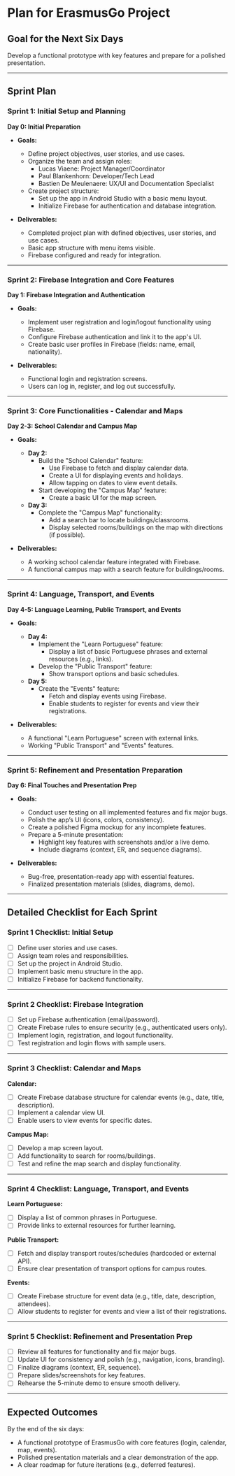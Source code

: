 # **Plan for ErasmusGo Project**  

## **Goal for the Next Six Days**  
Develop a functional prototype with key features and prepare for a polished presentation.  

---

## **Sprint Plan**  

### **Sprint 1: Initial Setup and Planning**  
**Day 0: Initial Preparation**  
- **Goals:**  
  - Define project objectives, user stories, and use cases.  
  - Organize the team and assign roles:  
    - Lucas Viaene: Project Manager/Coordinator  
    - Paul Blankenhorn: Developer/Tech Lead  
    - Bastien De Meulenaere: UX/UI and Documentation Specialist  
  - Create project structure:  
    - Set up the app in Android Studio with a basic menu layout.  
    - Initialize Firebase for authentication and database integration.  

- **Deliverables:**  
  - Completed project plan with defined objectives, user stories, and use cases.  
  - Basic app structure with menu items visible.  
  - Firebase configured and ready for integration.  

---

### **Sprint 2: Firebase Integration and Core Features**  
**Day 1: Firebase Integration and Authentication**  
- **Goals:**  
  - Implement user registration and login/logout functionality using Firebase.  
  - Configure Firebase authentication and link it to the app's UI.  
  - Create basic user profiles in Firebase (fields: name, email, nationality).  

- **Deliverables:**  
  - Functional login and registration screens.  
  - Users can log in, register, and log out successfully.  

---

### **Sprint 3: Core Functionalities - Calendar and Maps**  
**Day 2-3: School Calendar and Campus Map**  
- **Goals:**  
  - **Day 2:**  
    - Build the "School Calendar" feature:  
      - Use Firebase to fetch and display calendar data.  
      - Create a UI for displaying events and holidays.  
      - Allow tapping on dates to view event details.  
    - Start developing the "Campus Map" feature:  
      - Create a basic UI for the map screen.  
  - **Day 3:**  
    - Complete the "Campus Map" functionality:  
      - Add a search bar to locate buildings/classrooms.  
      - Display selected rooms/buildings on the map with directions (if possible).  

- **Deliverables:**  
  - A working school calendar feature integrated with Firebase.  
  - A functional campus map with a search feature for buildings/rooms.  

---

### **Sprint 4: Language, Transport, and Events**  
**Day 4-5: Language Learning, Public Transport, and Events**  
- **Goals:**  
  - **Day 4:**  
    - Implement the "Learn Portuguese" feature:  
      - Display a list of basic Portuguese phrases and external resources (e.g., links).  
    - Develop the "Public Transport" feature:  
      - Show transport options and basic schedules.  
  - **Day 5:**  
    - Create the "Events" feature:  
      - Fetch and display events using Firebase.  
      - Enable students to register for events and view their registrations.  

- **Deliverables:**  
  - A functional "Learn Portuguese" screen with external links.  
  - Working "Public Transport" and "Events" features.  

---

### **Sprint 5: Refinement and Presentation Preparation**  
**Day 6: Final Touches and Presentation Prep**  
- **Goals:**  
  - Conduct user testing on all implemented features and fix major bugs.  
  - Polish the app’s UI (icons, colors, consistency).  
  - Create a polished Figma mockup for any incomplete features.  
  - Prepare a 5-minute presentation:  
    - Highlight key features with screenshots and/or a live demo.  
    - Include diagrams (context, ER, and sequence diagrams).  

- **Deliverables:**  
  - Bug-free, presentation-ready app with essential features.  
  - Finalized presentation materials (slides, diagrams, demo).  

---

## **Detailed Checklist for Each Sprint**  

### **Sprint 1 Checklist: Initial Setup**  
- [ ] Define user stories and use cases.  
- [ ] Assign team roles and responsibilities.  
- [ ] Set up the project in Android Studio.  
- [ ] Implement basic menu structure in the app.  
- [ ] Initialize Firebase for backend functionality.  

---

### **Sprint 2 Checklist: Firebase Integration**  
- [ ] Set up Firebase authentication (email/password).  
- [ ] Create Firebase rules to ensure security (e.g., authenticated users only).  
- [ ] Implement login, registration, and logout functionality.  
- [ ] Test registration and login flows with sample users.  

---

### **Sprint 3 Checklist: Calendar and Maps**  
**Calendar:**  
- [ ] Create Firebase database structure for calendar events (e.g., date, title, description).  
- [ ] Implement a calendar view UI.  
- [ ] Enable users to view events for specific dates.  

**Campus Map:**  
- [ ] Develop a map screen layout.  
- [ ] Add functionality to search for rooms/buildings.  
- [ ] Test and refine the map search and display functionality.  

---

### **Sprint 4 Checklist: Language, Transport, and Events**  
**Learn Portuguese:**  
- [ ] Display a list of common phrases in Portuguese.  
- [ ] Provide links to external resources for further learning.  

**Public Transport:**  
- [ ] Fetch and display transport routes/schedules (hardcoded or external API).  
- [ ] Ensure clear presentation of transport options for campus routes.  

**Events:**  
- [ ] Create Firebase structure for event data (e.g., title, date, description, attendees).  
- [ ] Allow students to register for events and view a list of their registrations.  

---

### **Sprint 5 Checklist: Refinement and Presentation Prep**  
- [ ] Review all features for functionality and fix major bugs.  
- [ ] Update UI for consistency and polish (e.g., navigation, icons, branding).  
- [ ] Finalize diagrams (context, ER, sequence).  
- [ ] Prepare slides/screenshots for key features.  
- [ ] Rehearse the 5-minute demo to ensure smooth delivery.  

---

## **Expected Outcomes**  
By the end of the six days:  
- A functional prototype of ErasmusGo with core features (login, calendar, map, events).  
- Polished presentation materials and a clear demonstration of the app.  
- A clear roadmap for future iterations (e.g., deferred features).  
